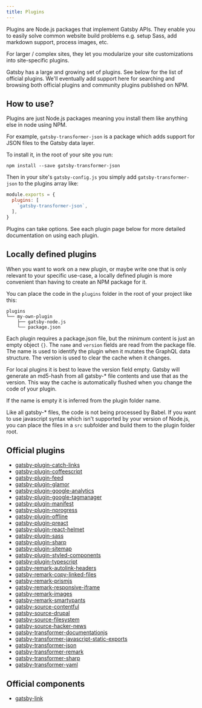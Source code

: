 ```yaml
---
title: Plugins
---
```


Plugins are Node.js packages that implement Gatsby APIs. They enable you to
easily solve common website build problems e.g. setup Sass, add markdown
support, process images, etc.

For larger / complex sites, they let you modularize your site customizations
into site-specific plugins.

Gatsby has a large and growing set of plugins. See below for the list
of official plugins. We'll eventually add support here for searching and browsing
both official plugins and community plugins published on NPM.

## How to use?

Plugins are just Node.js packages meaning you install them like anything else
in node using NPM.

For example, `gatsby-transformer-json` is a package which adds support for JSON
files to the Gatsby data layer.

To install it, in the root of your site you run:

`npm install --save gatsby-transformer-json`

Then in your site's `gatsby-config.js` you simply add `gatsby-transformer-json`
to the plugins array like:

```javascript
module.exports = {
  plugins: [
    `gatsby-transformer-json`,
  ],
}
```

Plugins can take options. See each plugin page below for more detailed documentation
on using each plugin.

## Locally defined plugins

When you want to work on a new plugin, or maybe write one that is only relevant
to your specific use-case, a locally defined plugin is more convenient than
having to create an NPM package for it.

You can place the code in the `plugins` folder in the root of your project like
this:

```
plugins
└── my-own-plugin
    ├── gatsby-node.js
    └── package.json
```

Each plugin requires a package.json file, but the minimum content is just an
empty object `{}`. The `name` and `version` fields are read from the package file.
The name is used to identify the plugin when it mutates the GraphQL data structure.
The version is used to clear the cache when it changes.

For local plugins it is best to leave the version field empty. Gatsby will
generate an md5-hash from all gatsby-* file contents and use that as the version.
This way the cache is automatically flushed when you change the code of your
plugin.

If the name is empty it is inferred from the plugin folder name.

Like all gatsby-* files, the code is not being processed by Babel. If you
want to use javascript syntax which isn't supported by your version of Node.js,
you can place the files in a `src` subfolder and build them to the plugin folder root.

## Official plugins

* [gatsby-plugin-catch-links](/docs/packages/gatsby-plugin-catch-links/)
* [gatsby-plugin-coffeescript](/docs/packages/gatsby-plugin-coffeescript/)
* [gatsby-plugin-feed](/docs/packages/gatsby-plugin-feed/)
* [gatsby-plugin-glamor](/docs/packages/gatsby-plugin-glamor/)
* [gatsby-plugin-google-analytics](/docs/packages/gatsby-plugin-google-analytics/)
* [gatsby-plugin-google-tagmanager](/docs/packages/gatsby-plugin-google-tagmanager/)
* [gatsby-plugin-manifest](/docs/packages/gatsby-plugin-manifest/)
* [gatsby-plugin-nprogress](/docs/packages/gatsby-plugin-nprogress/)
* [gatsby-plugin-offline](/docs/packages/gatsby-plugin-offline/)
* [gatsby-plugin-preact](/docs/packages/gatsby-plugin-preact/)
* [gatsby-plugin-react-helmet](/docs/packages/gatsby-plugin-react-helmet/)
* [gatsby-plugin-sass](/docs/packages/gatsby-plugin-sass/)
* [gatsby-plugin-sharp](/docs/packages/gatsby-plugin-sharp/)
* [gatsby-plugin-sitemap](/docs/packages/gatsby-plugin-sitemap/)
* [gatsby-plugin-styled-components](/docs/packages/gatsby-plugin-styled-components/)
* [gatsby-plugin-typescript](/docs/packages/gatsby-plugin-typescript/)
* [gatsby-remark-autolink-headers](/docs/packages/gatsby-remark-autolink-headers/)
* [gatsby-remark-copy-linked-files](/docs/packages/gatsby-remark-copy-linked-files/)
* [gatsby-remark-prismjs](/docs/packages/gatsby-remark-prismjs/)
* [gatsby-remark-responsive-iframe](/docs/packages/gatsby-remark-responsive-iframe/)
* [gatsby-remark-images](/docs/packages/gatsby-remark-images/)
* [gatsby-remark-smartypants](/docs/packages/gatsby-remark-smartypants/)
* [gatsby-source-contentful](/docs/packages/gatsby-source-contentful/)
* [gatsby-source-drupal](/docs/packages/gatsby-source-drupal/)
* [gatsby-source-filesystem](/docs/packages/gatsby-source-filesystem/)
* [gatsby-source-hacker-news](/docs/packages/gatsby-source-hacker-news/)
* [gatsby-transformer-documentationjs](/docs/packages/gatsby-transformer-documentationjs/)
* [gatsby-transformer-javascript-static-exports](/docs/packages/gatsby-transformer-javascript-static-exports/)
* [gatsby-transformer-json](/docs/packages/gatsby-transformer-json/)
* [gatsby-transformer-remark](/docs/packages/gatsby-transformer-remark/)
* [gatsby-transformer-sharp](/docs/packages/gatsby-transformer-sharp/)
* [gatsby-transformer-yaml](/docs/packages/gatsby-transformer-yaml/)

## Official components

* [gatsby-link](/docs/packages/gatsby-link/)

